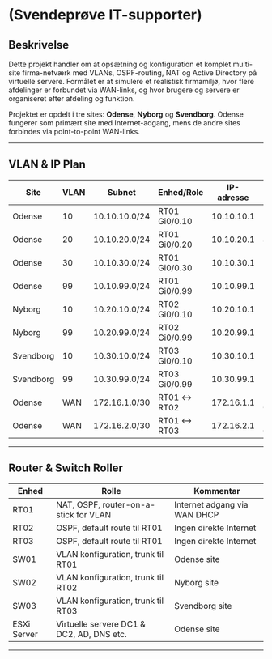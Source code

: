 # (Svendeprøve IT-supporter)

## Beskrivelse

Dette projekt handler om at opsætning og konfiguration et komplet multi-site firma-netværk med VLANs, OSPF-routing, NAT og Active Directory på virtuelle servere. Formålet er at simulere et realistisk firmamiljø, hvor flere afdelinger er forbundet via WAN-links, og hvor brugere og servere er organiseret efter afdeling og funktion.  

Projektet er opdelt i tre sites: **Odense**, **Nyborg** og **Svendborg**. Odense fungerer som primært site med Internet-adgang, mens de andre sites forbindes via point-to-point WAN-links.  

---

## VLAN & IP Plan

| Site       | VLAN | Subnet           | Enhed/Role           | IP-adresse       | Kommentar                             |
|------------|------|-----------------|--------------------|----------------|---------------------------------------|
| Odense     | 10   | 10.10.10.0/24   | RT01 Gi0/0.10      | 10.10.10.1     | Klient subnet                          |
| Odense     | 20   | 10.10.20.0/24   | RT01 Gi0/0.20      | 10.10.20.1     | Server subnet                          |
| Odense     | 30   | 10.10.30.0/24   | RT01 Gi0/0.30      | 10.10.30.1     | Printer subnet                         |
| Odense     | 99   | 10.10.99.0/24   | RT01 Gi0/0.99      | 10.10.99.1     | Management subnet                      |
| Nyborg     | 10   | 10.20.10.0/24   | RT02 Gi0/0.10      | 10.20.10.1     | Klient subnet                          |
| Nyborg     | 99   | 10.20.99.0/24   | RT02 Gi0/0.99      | 10.20.99.1     | Management subnet                      |
| Svendborg  | 10   | 10.30.10.0/24   | RT03 Gi0/0.10      | 10.30.10.1     | Klient subnet                          |
| Svendborg  | 99   | 10.30.99.0/24   | RT03 Gi0/0.99      | 10.30.99.1     | Management subnet                      |
| Odense     | WAN  | 172.16.1.0/30   | RT01 ↔ RT02        | 172.16.1.1     | Point-to-point link Odense↔Nyborg     |
| Odense     | WAN  | 172.16.2.0/30   | RT01 ↔ RT03        | 172.16.2.1     | Point-to-point link Odense↔Svendborg |

---

## Router & Switch Roller

| Enhed        | Rolle                                       | Kommentar |
|--------------|--------------------------------------------|-----------|
| RT01         | NAT, OSPF, router-on-a-stick for VLAN      | Internet adgang via WAN DHCP |
| RT02         | OSPF, default route til RT01               | Ingen direkte Internet |
| RT03         | OSPF, default route til RT01               | Ingen direkte Internet |
| SW01         | VLAN konfiguration, trunk til RT01         | Odense site |
| SW02         | VLAN konfiguration, trunk til RT02         | Nyborg site |
| SW03         | VLAN konfiguration, trunk til RT03         | Svendborg site |
| ESXi Server  | Virtuelle servere DC1 & DC2, AD, DNS etc. | Odense site |

---
